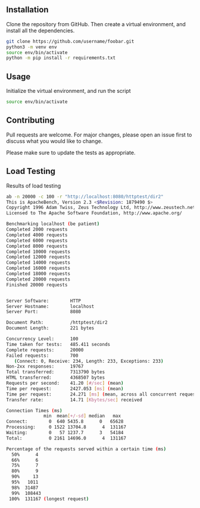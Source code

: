 ## Installation

Clone the repository from GitHub. Then create a virtual environment, and install all the dependencies.

```bash
git clone https://github.com/username/foobar.git
python3 -m venv env
source env/bin/activate
python -m pip install -r requirements.txt
```

## Usage

Initialize the virtual environment, and run the script

```bash
source env/bin/activate
```

## Contributing

Pull requests are welcome. For major changes, please open an issue first to discuss what you would like to change.

Please make sure to update the tests as appropriate.

## Load Testing

Results of load testing

```bash
ab -n 20000 -c 100 -r "http://localhost:8080/httptest/dir2"
This is ApacheBench, Version 2.3 <$Revision: 1879490 $>
Copyright 1996 Adam Twiss, Zeus Technology Ltd, http://www.zeustech.net/
Licensed to The Apache Software Foundation, http://www.apache.org/

Benchmarking localhost (be patient)
Completed 2000 requests
Completed 4000 requests
Completed 6000 requests
Completed 8000 requests
Completed 10000 requests
Completed 12000 requests
Completed 14000 requests
Completed 16000 requests
Completed 18000 requests
Completed 20000 requests
Finished 20000 requests


Server Software:        HTTP
Server Hostname:        localhost
Server Port:            8080

Document Path:          /httptest/dir2
Document Length:        221 bytes

Concurrency Level:      100
Time taken for tests:   485.411 seconds
Complete requests:      20000
Failed requests:        700
   (Connect: 0, Receive: 234, Length: 233, Exceptions: 233)
Non-2xx responses:      19767
Total transferred:      7313790 bytes
HTML transferred:       4368507 bytes
Requests per second:    41.20 [#/sec] (mean)
Time per request:       2427.053 [ms] (mean)
Time per request:       24.271 [ms] (mean, across all concurrent requests)
Transfer rate:          14.71 [Kbytes/sec] received

Connection Times (ms)
              min  mean[+/-sd] median   max
Connect:        0  640 5435.8      0   65628
Processing:     0 1522 13704.8      4  131167
Waiting:        0   57 1237.7      3   54184
Total:          0 2161 14696.0      4  131167

Percentage of the requests served within a certain time (ms)
  50%      4
  66%      6
  75%      7
  80%      9
  90%     13
  95%   1011
  98%  31487
  99%  108443
 100%  131167 (longest request)
```